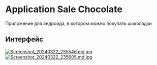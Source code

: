 # Application Sale Chocolate
Приложение для андройда, в котором можно покупать шоколадки
## Интерфейс
[![Screenshot_20240322_235546.md.jpg](https://im.wampi.ru/2024/03/22/Screenshot_20240322_235546.md.jpg)](https://wampi.ru/image/Y5X8cBt)
[![Screenshot_20240322_235605.md.jpg](https://i1.wampi.ru/2024/03/22/Screenshot_20240322_235605.md.jpg)](https://wampi.ru/image/Y5X8dPE)
